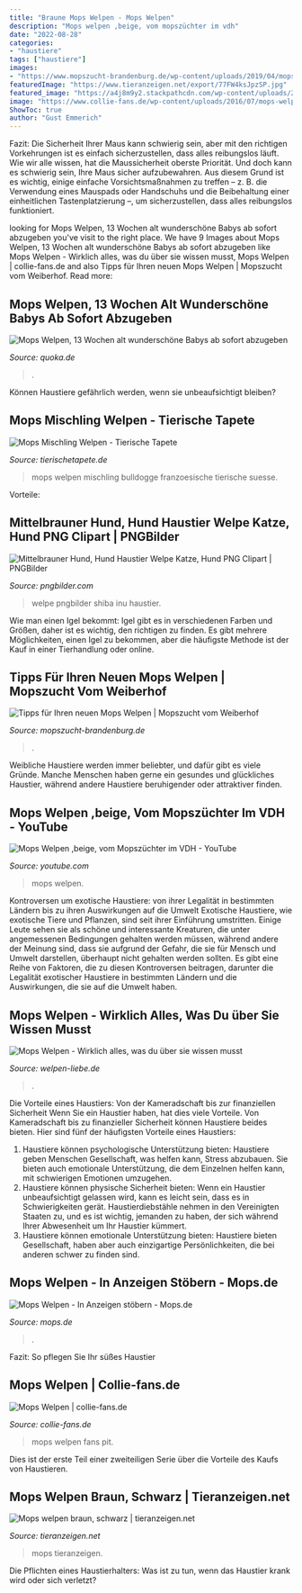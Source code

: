 ```yaml
---
title: "Braune Mops Welpen - Mops Welpen"
description: "Mops welpen ,beige, vom mopszüchter im vdh"
date: "2022-08-28"
categories:
- "haustiere"
tags: ["haustiere"]
images:
- "https://www.mopszucht-brandenburg.de/wp-content/uploads/2019/04/mopswelpen-auszug5.jpg"
featuredImage: "https://www.tieranzeigen.net/export/77FW4ksJpzSP.jpg"
featured_image: "https://a4j8m9y2.stackpathcdn.com/wp-content/uploads/2021/01/mops-welpen-zuechter-nrw.jpg"
image: "https://www.collie-fans.de/wp-content/uploads/2016/07/mops-welpen.jpg"
ShowToc: true
author: "Gust Emmerich"
---
```



Fazit: Die Sicherheit Ihrer Maus kann schwierig sein, aber mit den richtigen Vorkehrungen ist es einfach sicherzustellen, dass alles reibungslos läuft.
Wie wir alle wissen, hat die Maussicherheit oberste Priorität. Und doch kann es schwierig sein, Ihre Maus sicher aufzubewahren. Aus diesem Grund ist es wichtig, einige einfache Vorsichtsmaßnahmen zu treffen – z. B. die Verwendung eines Mauspads oder Handschuhs und die Beibehaltung einer einheitlichen Tastenplatzierung –, um sicherzustellen, dass alles reibungslos funktioniert.

	

		
looking for Mops Welpen, 13 Wochen alt wunderschöne Babys ab sofort abzugeben you've visit to the right place. We have 9 Images about Mops Welpen, 13 Wochen alt wunderschöne Babys ab sofort abzugeben like Mops Welpen - Wirklich alles, was du über sie wissen musst, Mops Welpen | collie-fans.de and also Tipps für Ihren neuen Mops Welpen | Mopszucht vom Weiberhof. Read more:
		
    
## Mops Welpen, 13 Wochen Alt Wunderschöne Babys Ab Sofort Abzugeben

<img loading=lazy src="http://bild2.qimage.de/mops-welpen-13-foto-bild-90830622.jpg" onerror="this.onerror=null;this.src='https://tse2.mm.bing.net/th?id=OIP.NQhnRwwEQLZXLpS3JTxMKQHaFj&amp;pid=15.1';" alt="Mops Welpen, 13 Wochen alt wunderschöne Babys ab sofort abzugeben">

_Source: quoka.de_

>. 

	

Können Haustiere gefährlich werden, wenn sie unbeaufsichtigt bleiben?

    
## Mops Mischling Welpen - Tierische Tapete

<img loading=lazy src="https://static.findix.com/data/clpix/picture_L/suesse-franzoesische-bulldogge-mops-welpen-481552.jpg" onerror="this.onerror=null;this.src='https://tse3.mm.bing.net/th?id=OIP.7fqXeCmz3rgCLeRQsTKXiwHaJ3&amp;pid=15.1';" alt="Mops Mischling Welpen - Tierische Tapete">

_Source: tierischetapete.de_

>mops welpen mischling bulldogge franzoesische tierische suesse. 

	

Vorteile:

    
## Mittelbrauner Hund, Hund Haustier Welpe Katze, Hund PNG Clipart | PNGBilder

<img loading=lazy src="https://p7.pngbilder.com/files/209/373/69/shiba-inu-golden-retriever-dalmatian-dog-puppy-kitten-puppy-png-image-thumb.jpg" onerror="this.onerror=null;this.src='https://tse3.mm.bing.net/th?id=OIP.ejTmcuH4kwQpr_LYGgsOVQAAAA&amp;pid=15.1';" alt="Mittelbrauner Hund, Hund Haustier Welpe Katze, Hund PNG Clipart | PNGBilder">

_Source: pngbilder.com_

>welpe pngbilder shiba inu haustier. 

	

Wie man einen Igel bekommt: Igel gibt es in verschiedenen Farben und Größen, daher ist es wichtig, den richtigen zu finden. Es gibt mehrere Möglichkeiten, einen Igel zu bekommen, aber die häufigste Methode ist der Kauf in einer Tierhandlung oder online.

    
## Tipps Für Ihren Neuen Mops Welpen | Mopszucht Vom Weiberhof

<img loading=lazy src="https://www.mopszucht-brandenburg.de/wp-content/uploads/2019/04/mopswelpen-auszug5.jpg" onerror="this.onerror=null;this.src='https://tse3.mm.bing.net/th?id=OIP.PoxiagE1y5gk9Hh7mtjqOQHaFj&amp;pid=15.1';" alt="Tipps für Ihren neuen Mops Welpen | Mopszucht vom Weiberhof">

_Source: mopszucht-brandenburg.de_

>. 

	

Weibliche Haustiere werden immer beliebter, und dafür gibt es viele Gründe. Manche Menschen haben gerne ein gesundes und glückliches Haustier, während andere Haustiere beruhigender oder attraktiver finden.

    
## Mops Welpen ,beige, Vom Mopszüchter Im VDH - YouTube

<img loading=lazy src="https://i.ytimg.com/vi/aTQGuZwoYXg/maxresdefault.jpg" onerror="this.onerror=null;this.src='https://tse4.mm.bing.net/th?id=OIP.Q8YVa5qCRlFaxz_ZdIFEoQHaEK&amp;pid=15.1';" alt="Mops Welpen ,beige, vom Mopszüchter im VDH - YouTube">

_Source: youtube.com_

>mops welpen. 

	

Kontroversen um exotische Haustiere: von ihrer Legalität in bestimmten Ländern bis zu ihren Auswirkungen auf die Umwelt
Exotische Haustiere, wie exotische Tiere und Pflanzen, sind seit ihrer Einführung umstritten. Einige Leute sehen sie als schöne und interessante Kreaturen, die unter angemessenen Bedingungen gehalten werden müssen, während andere der Meinung sind, dass sie aufgrund der Gefahr, die sie für Mensch und Umwelt darstellen, überhaupt nicht gehalten werden sollten. Es gibt eine Reihe von Faktoren, die zu diesen Kontroversen beitragen, darunter die Legalität exotischer Haustiere in bestimmten Ländern und die Auswirkungen, die sie auf die Umwelt haben.

    
## Mops Welpen - Wirklich Alles, Was Du über Sie Wissen Musst

<img loading=lazy src="https://www.welpen-liebe.de/wp-content/uploads/mops-welpe-spielt-e1628169554146.jpg" onerror="this.onerror=null;this.src='https://tse4.mm.bing.net/th?id=OIP.-jSgOt8GQAmAIV6uAKZPLQHaDH&amp;pid=15.1';" alt="Mops Welpen - Wirklich alles, was du über sie wissen musst">

_Source: welpen-liebe.de_

>. 

	

Die Vorteile eines Haustiers: Von der Kameradschaft bis zur finanziellen Sicherheit
Wenn Sie ein Haustier haben, hat dies viele Vorteile. Von Kameradschaft bis zu finanzieller Sicherheit können Haustiere beides bieten. Hier sind fünf der häufigsten Vorteile eines Haustiers:
1. Haustiere können psychologische Unterstützung bieten: Haustiere geben Menschen Gesellschaft, was helfen kann, Stress abzubauen. Sie bieten auch emotionale Unterstützung, die dem Einzelnen helfen kann, mit schwierigen Emotionen umzugehen.
2. Haustiere können physische Sicherheit bieten: Wenn ein Haustier unbeaufsichtigt gelassen wird, kann es leicht sein, dass es in Schwierigkeiten gerät. Haustierdiebstähle nehmen in den Vereinigten Staaten zu, und es ist wichtig, jemanden zu haben, der sich während Ihrer Abwesenheit um Ihr Haustier kümmert.
3. Haustiere können emotionale Unterstützung bieten: Haustiere bieten Gesellschaft, haben aber auch einzigartige Persönlichkeiten, die bei anderen schwer zu finden sind.

    
## Mops Welpen - In Anzeigen Stöbern - Mops.de

<img loading=lazy src="https://a4j8m9y2.stackpathcdn.com/wp-content/uploads/2021/01/mops-welpen-zuechter-nrw.jpg" onerror="this.onerror=null;this.src='https://tse4.mm.bing.net/th?id=OIP.nOd8lZYpLg6CNNrU7yYQ1AHaHa&amp;pid=15.1';" alt="Mops Welpen - In Anzeigen stöbern - Mops.de">

_Source: mops.de_

>. 

	

Fazit: So pflegen Sie Ihr süßes Haustier

    
## Mops Welpen | Collie-fans.de

<img loading=lazy src="https://www.collie-fans.de/wp-content/uploads/2016/07/mops-welpen.jpg" onerror="this.onerror=null;this.src='https://tse1.mm.bing.net/th?id=OIP.eHnz8p-cRXQjj6DrXJVmBwHaE8&amp;pid=15.1';" alt="Mops Welpen | collie-fans.de">

_Source: collie-fans.de_

>mops welpen fans pit. 

	

Dies ist der erste Teil einer zweiteiligen Serie über die Vorteile des Kaufs von Haustieren.

    
## Mops Welpen Braun, Schwarz | Tieranzeigen.net

<img loading=lazy src="https://www.tieranzeigen.net/export/77FW4ksJpzSP.jpg" onerror="this.onerror=null;this.src='https://tse1.mm.bing.net/th?id=OIP._ek6y7bMCHpZgVRaCwIUqAHaE7&amp;pid=15.1';" alt="Mops welpen braun, schwarz | tieranzeigen.net">

_Source: tieranzeigen.net_

>mops tieranzeigen. 

	

Die Pflichten eines Haustierhalters: Was ist zu tun, wenn das Haustier krank wird oder sich verletzt?

